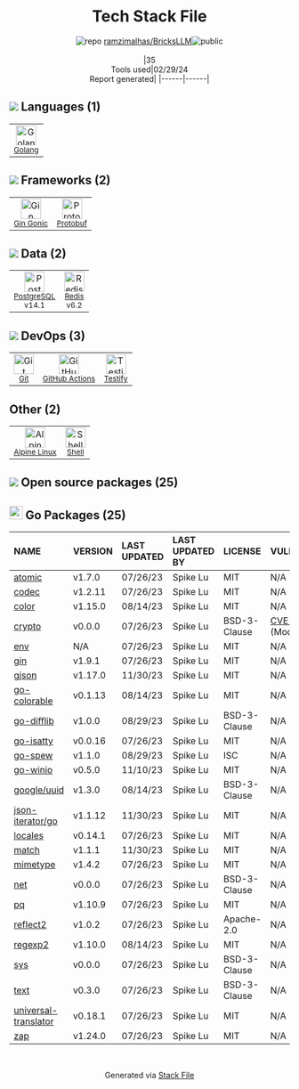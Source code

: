 <!--
&lt;--- Readme.md Snippet without images Start ---&gt;
## Tech Stack
ramzimalhas/BricksLLM is built on the following main stack:

- [Golang](http://golang.org/) – Languages
- [Gin Gonic](https://gin-gonic.com/) – Frameworks (Full Stack)
- [Protobuf](https://developers.google.com/protocol-buffers/) – Serialization Frameworks
- [PostgreSQL](http://www.postgresql.org/) – Databases
- [Redis](http://redis.io/) – In-Memory Databases
- [GitHub Actions](https://github.com/features/actions) – Continuous Integration
- [Testify](https://github.com/stretchr/testify) – Go Testing
- [Alpine Linux](https://www.alpinelinux.org/) – Operating Systems
- [Shell](https://en.wikipedia.org/wiki/Shell_script) – Shells

Full tech stack [here](/techstack.md)

&lt;--- Readme.md Snippet without images End ---&gt;

&lt;--- Readme.md Snippet with images Start ---&gt;
## Tech Stack
ramzimalhas/BricksLLM is built on the following main stack:

- <img width='25' height='25' src='https://img.stackshare.io/service/1005/O6AczwfV_400x400.png' alt='Golang'/> [Golang](http://golang.org/) – Languages
- <img width='25' height='25' src='https://img.stackshare.io/service/4221/7894478.png' alt='Gin Gonic'/> [Gin Gonic](https://gin-gonic.com/) – Frameworks (Full Stack)
- <img width='25' height='25' src='https://img.stackshare.io/service/4393/ma2jqJKH_400x400.png' alt='Protobuf'/> [Protobuf](https://developers.google.com/protocol-buffers/) – Serialization Frameworks
- <img width='25' height='25' src='https://img.stackshare.io/service/1028/ASOhU5xJ.png' alt='PostgreSQL'/> [PostgreSQL](http://www.postgresql.org/) – Databases
- <img width='25' height='25' src='https://img.stackshare.io/service/1031/default_cbce472cd134adc6688572f999e9122b9657d4ba.png' alt='Redis'/> [Redis](http://redis.io/) – In-Memory Databases
- <img width='25' height='25' src='https://img.stackshare.io/service/11563/actions.png' alt='GitHub Actions'/> [GitHub Actions](https://github.com/features/actions) – Continuous Integration
- <img width='25' height='25' src='https://img.stackshare.io/service/8695/stretchr.png' alt='Testify'/> [Testify](https://github.com/stretchr/testify) – Go Testing
- <img width='25' height='25' src='https://img.stackshare.io/service/6429/alpine_linux.png' alt='Alpine Linux'/> [Alpine Linux](https://www.alpinelinux.org/) – Operating Systems
- <img width='25' height='25' src='https://img.stackshare.io/service/4631/default_c2062d40130562bdc836c13dbca02d318205a962.png' alt='Shell'/> [Shell](https://en.wikipedia.org/wiki/Shell_script) – Shells

Full tech stack [here](/techstack.md)

&lt;--- Readme.md Snippet with images End ---&gt;
-->
<div align="center">

# Tech Stack File
![](https://img.stackshare.io/repo.svg "repo") [ramzimalhas/BricksLLM](https://github.com/ramzimalhas/BricksLLM)![](https://img.stackshare.io/public_badge.svg "public")
<br/><br/>
|35<br/>Tools used|02/29/24 <br/>Report generated|
|------|------|
</div>

## <img src='https://img.stackshare.io/languages.svg'/> Languages (1)
<table><tr>
  <td align='center'>
  <img width='36' height='36' src='https://img.stackshare.io/service/1005/O6AczwfV_400x400.png' alt='Golang'>
  <br>
  <sub><a href="http://golang.org/">Golang</a></sub>
  <br>
  <sub></sub>
</td>

</tr>
</table>

## <img src='https://img.stackshare.io/frameworks.svg'/> Frameworks (2)
<table><tr>
  <td align='center'>
  <img width='36' height='36' src='https://img.stackshare.io/service/4221/7894478.png' alt='Gin Gonic'>
  <br>
  <sub><a href="https://gin-gonic.com/">Gin Gonic</a></sub>
  <br>
  <sub></sub>
</td>

<td align='center'>
  <img width='36' height='36' src='https://img.stackshare.io/service/4393/ma2jqJKH_400x400.png' alt='Protobuf'>
  <br>
  <sub><a href="https://developers.google.com/protocol-buffers/">Protobuf</a></sub>
  <br>
  <sub></sub>
</td>

</tr>
</table>

## <img src='https://img.stackshare.io/databases.svg'/> Data (2)
<table><tr>
  <td align='center'>
  <img width='36' height='36' src='https://img.stackshare.io/service/1028/ASOhU5xJ.png' alt='PostgreSQL'>
  <br>
  <sub><a href="http://www.postgresql.org/">PostgreSQL</a></sub>
  <br>
  <sub>v14.1</sub>
</td>

<td align='center'>
  <img width='36' height='36' src='https://img.stackshare.io/service/1031/default_cbce472cd134adc6688572f999e9122b9657d4ba.png' alt='Redis'>
  <br>
  <sub><a href="http://redis.io/">Redis</a></sub>
  <br>
  <sub>v6.2</sub>
</td>

</tr>
</table>

## <img src='https://img.stackshare.io/devops.svg'/> DevOps (3)
<table><tr>
  <td align='center'>
  <img width='36' height='36' src='https://img.stackshare.io/service/1046/git.png' alt='Git'>
  <br>
  <sub><a href="http://git-scm.com/">Git</a></sub>
  <br>
  <sub></sub>
</td>

<td align='center'>
  <img width='36' height='36' src='https://img.stackshare.io/service/11563/actions.png' alt='GitHub Actions'>
  <br>
  <sub><a href="https://github.com/features/actions">GitHub Actions</a></sub>
  <br>
  <sub></sub>
</td>

<td align='center'>
  <img width='36' height='36' src='https://img.stackshare.io/service/8695/stretchr.png' alt='Testify'>
  <br>
  <sub><a href="https://github.com/stretchr/testify">Testify</a></sub>
  <br>
  <sub></sub>
</td>

</tr>
</table>

## Other (2)
<table><tr>
  <td align='center'>
  <img width='36' height='36' src='https://img.stackshare.io/service/6429/alpine_linux.png' alt='Alpine Linux'>
  <br>
  <sub><a href="https://www.alpinelinux.org/">Alpine Linux</a></sub>
  <br>
  <sub></sub>
</td>

<td align='center'>
  <img width='36' height='36' src='https://img.stackshare.io/service/4631/default_c2062d40130562bdc836c13dbca02d318205a962.png' alt='Shell'>
  <br>
  <sub><a href="https://en.wikipedia.org/wiki/Shell_script">Shell</a></sub>
  <br>
  <sub></sub>
</td>

</tr>
</table>


## <img src='https://img.stackshare.io/group.svg' /> Open source packages (25)</h2>

## <img width='24' height='24' src='https://img.stackshare.io/service/21112/default_1346bbda8fe03e4dce5601323a3ca47a10c1ae36.png'/> Go Packages (25)

|NAME|VERSION|LAST UPDATED|LAST UPDATED BY|LICENSE|VULNERABILITIES|
|:------|:------|:------|:------|:------|:------|
|[atomic](https://pkg.go.dev/go.uber.org/atomic)|v1.7.0|07/26/23|Spike Lu |MIT|N/A|
|[codec](https://pkg.go.dev/github.com/ugorji/go/codec)|v1.2.11|07/26/23|Spike Lu |MIT|N/A|
|[color](https://pkg.go.dev/github.com/fatih/color)|v1.15.0|08/14/23|Spike Lu |MIT|N/A|
|[crypto](https://pkg.go.dev/golang.org/x/crypto)|v0.0.0|07/26/23|Spike Lu |BSD-3-Clause|[CVE-2020-9283](https://github.com/advisories/GHSA-ffhg-7mh4-33c4) (Moderate)|
|[env](https://pkg.go.dev/github.com/caarlos0/env)|N/A|07/26/23|Spike Lu |MIT|N/A|
|[gin](https://pkg.go.dev/github.com/gin-gonic/gin)|v1.9.1|07/26/23|Spike Lu |MIT|N/A|
|[gjson](https://pkg.go.dev/github.com/tidwall/gjson)|v1.17.0|11/30/23|Spike Lu |MIT|N/A|
|[go-colorable](https://pkg.go.dev/github.com/mattn/go-colorable)|v0.1.13|08/14/23|Spike Lu |MIT|N/A|
|[go-difflib](https://pkg.go.dev/github.com/pmezard/go-difflib)|v1.0.0|08/29/23|Spike Lu |BSD-3-Clause|N/A|
|[go-isatty](https://pkg.go.dev/github.com/mattn/go-isatty)|v0.0.16|07/26/23|Spike Lu |MIT|N/A|
|[go-spew](https://pkg.go.dev/github.com/davecgh/go-spew)|v1.1.0|08/29/23|Spike Lu |ISC|N/A|
|[go-winio](https://pkg.go.dev/github.com/Microsoft/go-winio)|v0.5.0|11/10/23|Spike Lu |MIT|N/A|
|[google/uuid](https://pkg.go.dev/github.com/google/uuid)|v1.3.0|08/14/23|Spike Lu |BSD-3-Clause|N/A|
|[json-iterator/go](https://pkg.go.dev/github.com/json-iterator/go)|v1.1.12|11/30/23|Spike Lu |MIT|N/A|
|[locales](https://pkg.go.dev/github.com/go-playground/locales)|v0.14.1|07/26/23|Spike Lu |MIT|N/A|
|[match](https://pkg.go.dev/github.com/tidwall/match)|v1.1.1|11/30/23|Spike Lu |MIT|N/A|
|[mimetype](https://pkg.go.dev/github.com/gabriel-vasile/mimetype)|v1.4.2|07/26/23|Spike Lu |MIT|N/A|
|[net](https://pkg.go.dev/golang.org/x/net)|v0.0.0|07/26/23|Spike Lu |BSD-3-Clause|N/A|
|[pq](https://pkg.go.dev/github.com/lib/pq)|v1.10.9|07/26/23|Spike Lu |MIT|N/A|
|[reflect2](https://pkg.go.dev/github.com/modern-go/reflect2)|v1.0.2|07/26/23|Spike Lu |Apache-2.0|N/A|
|[regexp2](https://pkg.go.dev/github.com/dlclark/regexp2)|v1.10.0|08/14/23|Spike Lu |MIT|N/A|
|[sys](https://pkg.go.dev/golang.org/x/sys)|v0.0.0|07/26/23|Spike Lu |BSD-3-Clause|N/A|
|[text](https://pkg.go.dev/golang.org/x/text)|v0.3.0|07/26/23|Spike Lu |BSD-3-Clause|N/A|
|[universal-translator](https://pkg.go.dev/github.com/go-playground/universal-translator)|v0.18.1|07/26/23|Spike Lu |MIT|N/A|
|[zap](https://pkg.go.dev/go.uber.org/zap)|v1.24.0|07/26/23|Spike Lu |MIT|N/A|

<br/>
<div align='center'>

Generated via [Stack File](https://github.com/marketplace/stack-file)
